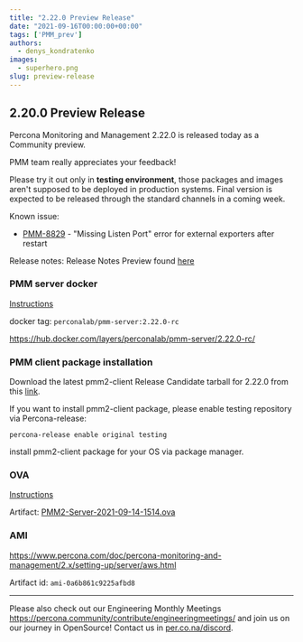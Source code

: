 ```yaml
---
title: "2.22.0 Preview Release"
date: "2021-09-16T00:00:00+00:00"
tags: ['PMM_prev']
authors:
  - denys_kondratenko
images:
  - superhero.png
slug: preview-release
---
```



## 2.20.0 Preview Release

Percona Monitoring and Management 2.22.0 is released today as a Community preview.

PMM team really appreciates your feedback!

Please try it out only in **testing environment**, those packages and images aren't supposed to be deployed in production systems. Final version is expected to be released through the standard channels in a coming week.

Known issue:
- [PMM-8829](https://jira.percona.com/browse/PMM-8829) - "Missing Listen Port" error for external exporters after restart

Release notes:
Release Notes Preview found [here](https://deploy-preview-588--pmm-doc.netlify.app/release-notes/2.22.0.html)


### PMM server docker

[Instructions](https://www.percona.com/doc/percona-monitoring-and-management/2.x/setting-up/server/docker.html)

docker tag: `perconalab/pmm-server:2.22.0-rc`

https://hub.docker.com/layers/perconalab/pmm-server/2.22.0-rc/

### PMM client package installation

Download the latest pmm2-client Release Candidate tarball for 2.22.0 from this [link](https://s3.us-east-2.amazonaws.com/pmm-build-cache/PR-BUILDS/pmm2-client/pmm2-client-PR-2003-7917413.tar.gz).


If you want to install pmm2-client package, please enable testing repository via Percona-release: 
```
percona-release enable original testing
```

install pmm2-client package for your OS via package manager.

### OVA 

[Instructions](https://www.percona.com/doc/percona-monitoring-and-management/2.x/setting-up/server/virtual-appliance.html)

Artifact: [PMM2-Server-2021-09-14-1514.ova](http://percona-vm.s3-website-us-east-1.amazonaws.com/PMM2-Server-2021-09-14-1514.ova)

### AMI 

https://www.percona.com/doc/percona-monitoring-and-management/2.x/setting-up/server/aws.html

Artifact id: `ami-0a6b861c9225afbd8`

---

Please also check out our Engineering Monthly Meetings https://percona.community/contribute/engineeringmeetings/ and join us on our journey in OpenSource! Contact us in [per.co.na/discord](https://per.co.na/discord).
